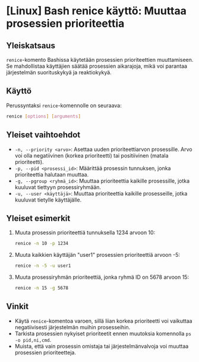 # [Linux] Bash renice käyttö: Muuttaa prosessien prioriteettia

## Yleiskatsaus
`renice`-komento Bashissa käytetään prosessien prioriteettien muuttamiseen. Se mahdollistaa käyttäjien säätää prosessien aikarajoja, mikä voi parantaa järjestelmän suorituskykyä ja reaktiokykyä.

## Käyttö
Perussyntaksi `renice`-komennolle on seuraava:

```bash
renice [options] [arguments]
```

## Yleiset vaihtoehdot
- `-n, --priority <arvo>`: Asettaa uuden prioriteettiarvon prosessille. Arvo voi olla negatiivinen (korkea prioriteetti) tai positiivinen (matala prioriteetti).
- `-p, --pid <prosessi_id>`: Määrittää prosessin tunnuksen, jonka prioriteettia halutaan muuttaa.
- `-g, --pgroup <ryhmä_id>`: Muuttaa prioriteettia kaikille prosessille, jotka kuuluvat tiettyyn prosessiryhmään.
- `-u, --user <käyttäjä>`: Muuttaa prioriteettia kaikille prosesseille, jotka kuuluvat tietylle käyttäjälle.

## Yleiset esimerkit
1. Muuta prosessin prioriteettiä tunnuksella 1234 arvoon 10:
   ```bash
   renice -n 10 -p 1234
   ```

2. Muuta kaikkien käyttäjän "user1" prosessien prioriteettiä arvoon -5:
   ```bash
   renice -n -5 -u user1
   ```

3. Muuta prosessiryhmän prioriteettiä, jonka ryhmä ID on 5678 arvoon 15:
   ```bash
   renice -n 15 -g 5678
   ```

## Vinkit
- Käytä `renice`-komentoa varoen, sillä liian korkea prioriteetti voi vaikuttaa negatiivisesti järjestelmän muihin prosesseihin.
- Tarkista prosessien nykyiset prioriteetit ennen muutoksia komennolla `ps -o pid,ni,cmd`.
- Muista, että vain prosessin omistaja tai järjestelmänvalvoja voi muuttaa prosessien prioriteetteja.